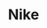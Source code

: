 ---
title: "Nike"
url: /bengaluru/nike-sigma-arcade-old-airport-road-marathahalli-village-marathahalli-marathahalli-village-marathahalli/
shop: clothes
---